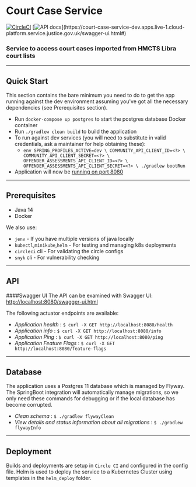 # Court Case Service
[![CircleCI](https://circleci.com/gh/ministryofjustice/court-case-service.svg?style=svg)](https://circleci.com/gh/ministryofjustice/court-case-service) 
[![API docs](https://img.shields.io/badge/API_docs_(needs_VPN)-view-85EA2D.svg?logo=swagger)](https://court-case-service-dev.apps.live-1.cloud-platform.service.justice.gov.uk/swagger-ui.html#)

### Service to access court cases imported from HMCTS Libra court lists

---


## Quick Start
This section contains the bare minimum you need to do to get the app running against the dev environment assuming you've got all the necessary dependencies (see Prerequisites section).
- Run `docker-compose up postgres` to start the postgres database Docker container
- Run `./gradlew clean build` to build the application
- To run against dev services (you will need to substitute in valid credentials, ask a maintainer for help obtaining these):
    - `env SPRING_PROFILES_ACTIVE=dev \
       COMMUNITY_API_CLIENT_ID=<?> \
       COMMUNITY_API_CLIENT_SECRET=<?> \
       OFFENDER_ASSESSMENTS_API_CLIENT_ID=<?> \
       OFFENDER_ASSESSMENTS_API_CLIENT_SECRET=<?> \
       ./gradlew bootRun`
- Application will now be [running on port 8080](http://localhost:8080/health)
     
---
       
## Prerequisites
- Java 14
- Docker

We also use:
- `jenv` - If you have multiple versions of java locally
- `kubectl`,`minikube`,`helm` - For testing and managing k8s deployments
- `circleci` cli - For validating the circle configs
- `snyk` cli - For vulnerability checking


---

## API

####Swagger UI
The API can be examined with Swagger UI: [http://localhost:8080/swagger-ui.html](http://localhost:8080/swagger-ui.html)

The following actuator endpoints are available:
* *Application health* : `$ curl -X GET http://localhost:8080/health`
* *Application info* : `$ curl -X GET http://localhost:8080/info`
* *Application Ping* : `$ curl -X GET http://localhost:8080/ping`
* *Application Feature Flags* : `$ curl -X GET http://localhost:8080/feature-flags`

---

## Database
The application uses a Postgres 11 database which is managed by Flyway. The SpringBoot integration will automatically manage migrations, so we only need these commands for debugging or if the local database has become corrupted. 
* *Clean schema* : `$ ./gradlew flywayClean`
* *View details and status information about all migrations* : `$ ./gradlew flywayInfo`

---

## Deployment

Builds and deployments are setup in `Circle CI` and configured in the config file.
Helm is used to deploy the service to a Kubernetes Cluster using templates in the `helm_deploy` folder.

